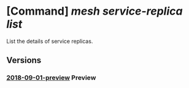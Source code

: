 # [Command] _mesh service-replica list_

List the details of service replicas.

## Versions

### [2018-09-01-preview](/Resources/mgmt-plane/L3N1YnNjcmlwdGlvbnMve30vcmVzb3VyY2Vncm91cHMve30vcHJvdmlkZXJzL21pY3Jvc29mdC5zZXJ2aWNlZmFicmljbWVzaC9hcHBsaWNhdGlvbnMve30vc2VydmljZXMve30vcmVwbGljYXM=/2018-09-01-preview.xml) **Preview**

<!-- mgmt-plane /subscriptions/{}/resourcegroups/{}/providers/microsoft.servicefabricmesh/applications/{}/services/{}/replicas 2018-09-01-preview -->
